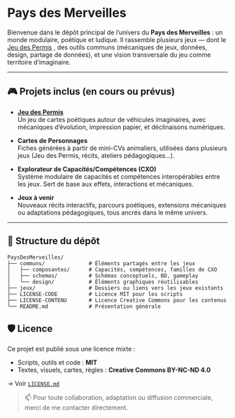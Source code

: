 # Pays des Merveilles

Bienvenue dans le dépôt principal de l’univers du **Pays des Merveilles** : un monde modulaire, poétique et ludique. 
Il rassemble plusieurs jeux — dont le [Jeu des Permis](https://github.com/tetocare/JeuDesPermis) , 
des outils communs (mécaniques de jeux, données, design, partage de données), 
et une vision transversale du jeu comme territoire d’imaginaire.

---

## 🎮 Projets inclus (en cours ou prévus)

- **[Jeu des Permis](https://github.com/tetocare/JeuDesPermis)**  
  Un jeu de cartes poétiques autour de véhicules imaginaires, avec mécaniques d’évolution, impression papier, et déclinaisons numériques.
  
- **Cartes de Personnages**  
  Fiches générées à partir de mini-CVs animaliers, utilisées dans plusieurs jeux (Jeu des Permis, récits, ateliers pédagogiques...).

- **Explorateur de Capacités/Compétences (CXO)**  
  Système modulaire de capacités et compétences interopérables entre les jeux. Sert de base aux effets, interactions et mécaniques.

- **Jeux à venir**  
  Nouveaux récits interactifs, parcours poétiques, extensions mécaniques ou adaptations pédagogiques, tous ancrés dans le même univers.

---

## 🧱 Structure du dépôt

```text
PaysDesMerveilles/
├── communs/              # Éléments partagés entre les jeux
│   ├── composantes/      # Capacités, compétences, familles de CXO
│   ├── schemas/          # Schémas conceptuels, BD, gameplay
│   └── design/           # Éléments graphiques réutilisables
├── jeux/                 # Dossiers ou liens vers les jeux existants
├── LICENSE-CODE          # Licence MIT pour les scripts
├── LICENSE-CONTENU       # Licence Creative Commons pour les contenus
└── README.md             # Présentation générale
```

## 🛡️ Licence

Ce projet est publié sous une licence mixte :

- Scripts, outils et code : **MIT**
- Textes, visuels, cartes, règles : **Creative Commons BY-NC-ND 4.0**

→ Voir [`LICENSE.md`](./LICENSE.md)

> 📫 Pour toute collaboration, adaptation ou diffusion commerciale, merci de me contacter directement.
